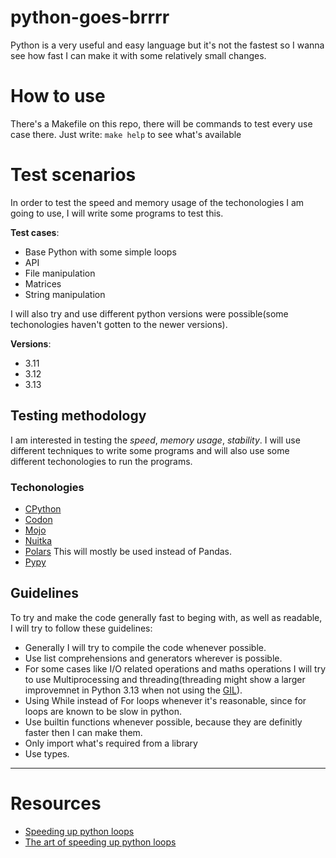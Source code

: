 # python-goes-brrrr
Python is a very useful and easy language but it's not the fastest so I wanna see how fast I can make it with some relatively small changes.


# How to use

There's a Makefile on this repo, there will be commands to test every use case there. Just write: `make help` to see what's available

# Test scenarios

In order to test the speed and memory usage of the techonologies I am going to use, I will write some programs to test this.

**Test cases**:
 - Base Python with some simple loops
 - API
 - File manipulation
 - Matrices
 - String manipulation

I will also try and use different python versions were possible(some techonologies haven't gotten to the newer versions).

**Versions**:
 - 3.11
 - 3.12
 - 3.13

## Testing methodology

I am interested in testing the *speed*, *memory usage*, *stability*.
I will use different techniques to write some programs and will also use some different techonologies to run the programs.

### Techonologies

 - [CPython](https://cython.org/)
 - [Codon](https://github.com/exaloop/codon)
 - [Mojo](https://www.modular.com/max/mojo)
 - [Nuitka](https://github.com/Nuitka/Nuitka)
 - [Polars](https://pola.rs/) This will mostly be used instead of Pandas.
 - [Pypy](https://www.pypy.org/)

## Guidelines

To try and make the code generally fast to beging with, as well as readable, I will try to follow these guidelines:
 - Generally I will try to compile the code whenever possible.
 - Use list comprehensions and generators wherever is possible.
 - For some cases like I/O related operations and maths operations I will try to use Multiprocessing and threading(threading might show a larger improvemnet in Python 3.13 when not using the [GIL](https://realpython.com/python-gil/)).
 - Using While instead of For loops whenever it's reasonable, since for loops are known to be slow in python.
 - Use builtin functions whenever possible, because they are definitly faster then I can make them.
 - Only import what's required from a library
 - Use types.

---
# Resources

- [Speeding up python loops](https://medium.com/@nirmalya.ghosh/13-ways-to-speedup-python-loops-e3ee56cd6b73)
- [The art of speeding up python loops](https://towardsdatascience.com/the-art-of-speeding-up-python-loop-4970715717c)
